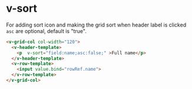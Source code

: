 # v-sort
For adding sort icon and making the grid sort when header label is clicked
```asc``` are optional, default is "true".

```html
<v-grid-col col-width="120">
  <v-header-template>
    <p  v-sort="field:name;asc:false;" >Full name</p>
  </v-header-template>
  <v-row-template>
    <input value.bind="rowRef.name">
  </v-row-template>
</v-grid-col>

```
